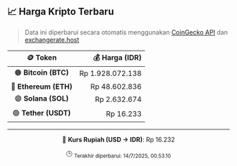 

<!-- HARGA_KRIPTO -->
## 📈 Harga Kripto Terbaru

> Data ini diperbarui secara otomatis menggunakan [CoinGecko API](https://www.coingecko.com/) dan [exchangerate.host](https://exchangerate.host/)

<div align="center">

| 🪙 Token | 💰 Harga (IDR) |
|:------:|---------------:|
| 🟠 **Bitcoin (BTC)**   | Rp 1.928.072.138 |
| 🔵 **Ethereum (ETH)**  | Rp 48.602.836 |
| 🟣 **Solana (SOL)**    | Rp 2.632.674 |
| 🟢 **Tether (USDT)**   | Rp 16.233 |

---

💱 **Kurs Rupiah (USD → IDR)**: Rp 16.232

🕒 <sub>Terakhir diperbarui: 14/7/2025, 00.53.10</sub>

</div>
<!-- /HARGA_KRIPTO -->